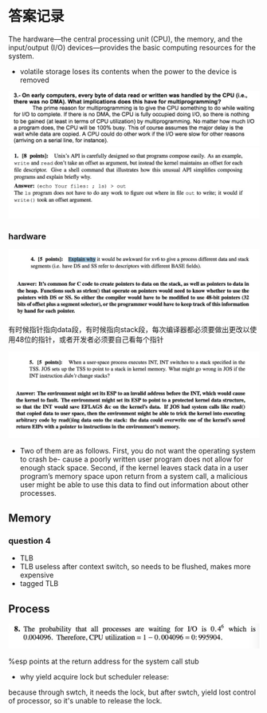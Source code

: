 # 答案记录

The hardware—the central processing unit \(CPU\), the memory, and the input/output \(I/O\) devices—provides the basic computing resources for the system.

* volatile storage loses its contents when the power to the device is removed

![](../../.gitbook/assets/15406880136874.jpg) ![](../../.gitbook/assets/15406985231636.jpg)

### hardware

![](../../.gitbook/assets/15410023468840.jpg) 有时候指针指向data段，有时候指向stack段，每次编译器都必须要做出更改以使用48位的指针，或者开发者必须要自己看每个指针

![](../../.gitbook/assets/15410029079295.jpg)

* Two of them are as follows. First, you do not want the operating system to crash be- cause a poorly written user program does not allow for enough stack space. Second, if the kernel leaves stack data in a user program’s memory space upon return from a system call, a malicious user might be able to use this data to find out information about other processes.

## Memory

### question 4

* TLB
* TLB useless after context switch, so needs to be flushed, makes more expensive
* tagged TLB

## Process

![](../../.gitbook/assets/15410066172498.jpg)

%esp points at the return address for the system call stub

* why yield acquire lock but scheduler release:

because through swtch, it needs the lock, but after swtch, yield lost control of processor, so it's unable to release the lock.

